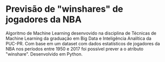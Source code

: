# Previsão de "winshares" de jogadores da NBA

Algoritmo de Machine Learning desenvovido na disciplina  de Técnicas de Machine Learning da graduação em Big Data e Inteligência Analítica da PUC-PR.
Com base em um dataset com dados estatísticos de jogadores da NBA nos períodos entre 1950 e 2017 foi possível prever a o atributo "winshare".
Desenvolvido em Python.
